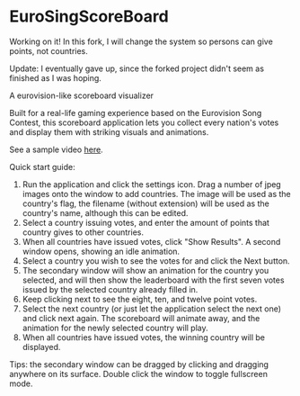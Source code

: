 # EuroSingScoreBoard

Working on it!
In this fork, I will change the system so persons can give points, not countries.

Update: I eventually gave up, since the forked project didn't seem as finished as I was hoping.

A eurovision-like scoreboard visualizer

Built for a real-life gaming experience based on the Eurovision Song Contest, this scoreboard application lets you collect every nation's votes and display them with striking visuals and animations.

See a sample video [here](https://www.instagram.com/p/BlMFjvzAbF6/).

Quick start guide:

1. Run the application and click the settings icon. Drag a number of jpeg images onto the window to add countries. The image will be used as the country's flag, the filename (without extension) will be used as the country's name, although this can be edited.
2. Select a country issuing votes, and enter the amount of points that country gives to other countries.
3. When all countries have issued votes, click "Show Results". A second window opens, showing an idle animation.
4. Select a country you wish to see the votes for and click the Next button.
5. The secondary window will show an animation for the country you selected, and will then show the leaderboard with the first seven votes issued by the selected country already filled in.
6. Keep clicking next to see the eight, ten, and twelve point votes. 
7. Select the next country (or just let the application select the next one) and click next again. The scoreboard will animate away, and the animation for the newly selected country will play.
8. When all countries have issued votes, the winning country will be displayed.

Tips: the secondary window can be dragged by clicking and dragging anywhere on its surface. Double click the window to toggle fullscreen mode.
